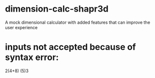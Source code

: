 # dimension-calc-shapr3d
A mock dimensional calculator with added features that can improve the user experience 

# inputs not accepted because of syntax error:
2(4+8)
(5)3
